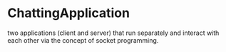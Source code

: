 # ChattingApplication
two applications (client and server) that run separately and interact with each other via the concept of socket programming.
